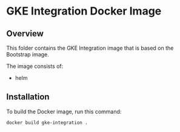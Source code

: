 # GKE Integration Docker Image

## Overview

This folder contains the GKE Integration image that is based on the Bootstrap image.

The image consists of:

- helm

## Installation

To build the Docker image, run this command:

```bash
docker build gke-integration .
```
